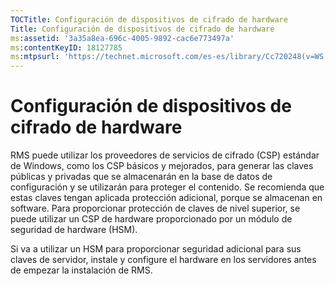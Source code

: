 ```yaml
---
TOCTitle: Configuración de dispositivos de cifrado de hardware
Title: Configuración de dispositivos de cifrado de hardware
ms:assetid: '3a35a8ea-696c-4005-9892-cac6e773497a'
ms:contentKeyID: 18127785
ms:mtpsurl: 'https://technet.microsoft.com/es-es/library/Cc720248(v=WS.10)'
---
```


Configuración de dispositivos de cifrado de hardware
====================================================

RMS puede utilizar los proveedores de servicios de cifrado (CSP) estándar de Windows, como los CSP básicos y mejorados, para generar las claves públicas y privadas que se almacenarán en la base de datos de configuración y se utilizarán para proteger el contenido. Se recomienda que estas claves tengan aplicada protección adicional, porque se almacenan en software. Para proporcionar protección de claves de nivel superior, se puede utilizar un CSP de hardware proporcionado por un módulo de seguridad de hardware (HSM).

Si va a utilizar un HSM para proporcionar seguridad adicional para sus claves de servidor, instale y configure el hardware en los servidores antes de empezar la instalación de RMS.
